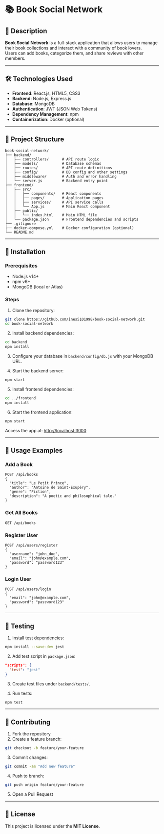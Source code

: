# 📚 Book Social Network

## 📖 Description
**Book Social Network** is a full-stack application that allows users to manage their book collections and interact with a community of book lovers.  
Users can add books, categorize them, and share reviews with other members.

---

## 🛠️ Technologies Used
- **Frontend**: React.js, HTML5, CSS3
- **Backend**: Node.js, Express.js
- **Database**: MongoDB
- **Authentication**: JWT (JSON Web Tokens)
- **Dependency Management**: npm
- **Containerization**: Docker (optional)

---

## 📂 Project Structure
```text
book-social-network/
├── backend/
│   ├── controllers/      # API route logic
│   ├── models/           # Database schemas
│   ├── routes/           # API route definitions
│   ├── config/           # DB config and other settings
│   ├── middleware/       # Auth and error handling
│   └── server.js         # Backend entry point
├── frontend/
│   ├── src/
│   │   ├── components/   # React components
│   │   ├── pages/        # Application pages
│   │   ├── services/     # API service calls
│   │   └── App.js        # Main React component
│   ├── public/
│   │   └── index.html    # Main HTML file
│   └── package.json      # Frontend dependencies and scripts
├── .gitignore
├── docker-compose.yml    # Docker configuration (optional)
└── README.md
```

---

## 🚀 Installation

### Prerequisites
- Node.js v14+
- npm v6+
- MongoDB (local or Atlas)

### Steps
1. Clone the repository:
```bash
git clone https://github.com/ines5101998/book-social-network.git
cd book-social-network
```

2. Install backend dependencies:
```bash
cd backend
npm install
```

3. Configure your database in `backend/config/db.js` with your MongoDB URL.

4. Start the backend server:
```bash
npm start
```

5. Install frontend dependencies:
```bash
cd ../frontend
npm install
```

6. Start the frontend application:
```bash
npm start
```

Access the app at: [http://localhost:3000](http://localhost:3000)

---

## 🔧 Usage Examples

### Add a Book
```http
POST /api/books
{
  "title": "Le Petit Prince",
  "author": "Antoine de Saint-Exupéry",
  "genre": "Fiction",
  "description": "A poetic and philosophical tale."
}
```

### Get All Books
```http
GET /api/books
```

### Register User
```http
POST /api/users/register
{
  "username": "john_doe",
  "email": "john@example.com",
  "password": "password123"
}
```

### Login User
```http
POST /api/users/login
{
  "email": "john@example.com",
  "password": "password123"
}
```

---

## 🧪 Testing
1. Install test dependencies:
```bash
npm install --save-dev jest
```

2. Add test script in `package.json`:
```json
"scripts": {
  "test": "jest"
}
```

3. Create test files under `backend/tests/`.

4. Run tests:
```bash
npm test
```

---

## 🤝 Contributing
1. Fork the repository
2. Create a feature branch:
```bash
git checkout -b feature/your-feature
```
3. Commit changes:
```bash
git commit -am "Add new feature"
```
4. Push to branch:
```bash
git push origin feature/your-feature
```
5. Open a Pull Request

---

## 📜 License
This project is licensed under the **MIT License**.
